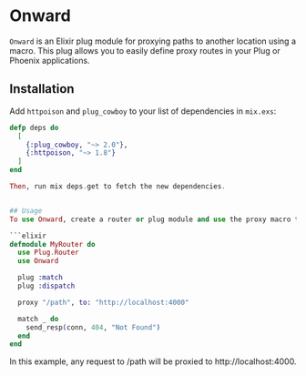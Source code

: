 # Onward

`Onward` is an Elixir plug module for proxying paths to another location using a macro. This plug allows you to easily define proxy routes in your Plug or Phoenix applications.

## Installation

Add `httpoison` and `plug_cowboy` to your list of dependencies in `mix.exs`:

```elixir
defp deps do
  [
    {:plug_cowboy, "~> 2.0"},
    {:httpoison, "~> 1.8"}
  ]
end

Then, run mix deps.get to fetch the new dependencies.


## Usage
To use Onward, create a router or plug module and use the proxy macro to define your proxy routes.

```elixir
defmodule MyRouter do
  use Plug.Router
  use Onward

  plug :match
  plug :dispatch

  proxy "/path", to: "http://localhost:4000"

  match _ do
    send_resp(conn, 404, "Not Found")
  end
end
```

In this example, any request to /path will be proxied to http://localhost:4000.
